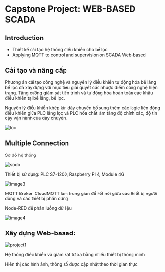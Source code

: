 # Capstone Project: WEB-BASED SCADA 
## Introduction
* Thiết kế cải tạo hệ thống điều khiển cho bể lọc
* Applying MQTT to control and supervision on SCADA Web-based
## Cải tạo và nâng cấp

Phương án cải tạo công nghệ và nguyên lý điều khiển tự động hóa bể lắng bể lọc đã xây dựng với mục tiêu giải quyết các nhược điểm công nghệ hiện trạng. Tăng cường giám sát tiến trình và tự động hóa hoàn toàn các khâu điều khiển tại bể lắng, bể lọc.

Nguyên lý điều khiển khép kín dây chuyền bổ sung thêm các logic liên động điều khiển giữa PLC lắng lọc và PLC hóa chất làm tăng độ chính xác, độ tin cậy vận hành của dây chuyền.

![loc](https://github.com/hqlongbk/Web-Based-SCADA/assets/126086908/741d687f-86bb-4c52-93c5-50ac77291e45)


## Multiple Connection
Sơ đồ hệ thống

![sodo](https://github.com/hqlongbk/Web-Based-SCADA/assets/126086908/ea8f8c4e-273a-45f1-b63a-c40a92eef3eb)


Thiết bị sử dụng: PLC S7-1200, Raspberry PI 4, Module 4G

![image3](https://github.com/hqlongbk/Web-Based-SCADA/assets/126086908/4ae36428-f4e2-48c0-8dd1-ad208a266838)


MQTT Broker: CloudMQTT làm trung gian để kết nối giữa các thiết bị người dùng và các thiết bị phần cứng

Node-RED để phân luồng dữ liệu

![image4](https://github.com/hqlongbk/Web-Based-SCADA/assets/126086908/ab800e07-0d4e-43f4-a5aa-7ecd3b55b191)



## Xây dựng Web-based:

![project1](https://github.com/hqlongbk/Web-Based-SCADA/assets/126086908/ed51a178-f019-4445-aef3-7a97ebaa11e0)



Hệ thống điều khiển và giám sát từ xa bằng nhiều thiết bị thông minh

Hiển thị các hình ảnh, thông số được cập nhật theo thời gian thực

